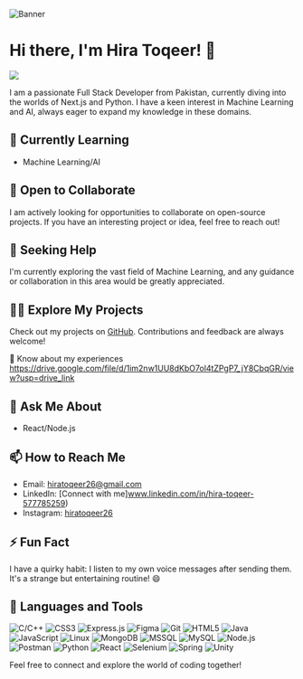 ![Banner](https://camo.githubusercontent.com/eddbd74640cd9fb629e0c9d811b7e117a21db6845aabd6ac54352f7b06e85732/68747470733a2f2f686f6c6f70696e2e6d652f6d616964613132)

# Hi there, I'm Hira Toqeer! 👋

![](https://komarev.com/ghpvc/?username=HIRATOQEER&color=green)

I am a passionate Full Stack Developer from Pakistan, currently diving into the worlds of Next.js and Python. I have a keen interest in Machine Learning and AI, always eager to expand my knowledge in these domains.

## 🌱 Currently Learning
- Machine Learning/AI

## 👯 Open to Collaborate
I am actively looking for opportunities to collaborate on open-source projects. If you have an interesting project or idea, feel free to reach out!

## 🤔 Seeking Help
I'm currently exploring the vast field of Machine Learning, and any guidance or collaboration in this area would be greatly appreciated.

## 👨‍💻 Explore My Projects
Check out my projects on [GitHub](https://github.com/HIRATOQEER). Contributions and feedback are always welcome!

📄 Know about my experiences https://drive.google.com/file/d/1im2nw1UU8dKbO7ol4tZPgP7_jY8CbqGR/view?usp=drive_link

## 💬 Ask Me About
- React/Node.js

## 📫 How to Reach Me
- Email: hiratoqeer26@gmail.com
- LinkedIn: [Connect with me]www.linkedin.com/in/hira-toqeer-577785259)
- Instagram: [hiratoqeer26](https://www.instagram.com/hiratoqeer26/?utm_source=qr&igsh=NHNuanl4a2Q1OTE0)

## ⚡ Fun Fact
I have a quirky habit: I listen to my own voice messages after sending them. It's a strange but entertaining routine! 😄
## 🚀 Languages and Tools
![C/C++](https://img.icons8.com/color/48/000000/c-plus-plus-logo.png) ![CSS3](https://img.icons8.com/color/48/000000/css3.png) ![Express.js](https://img.icons8.com/color/48/000000/express.png) ![Figma](https://img.icons8.com/color/48/000000/figma.png) ![Git](https://img.icons8.com/color/48/000000/git.png) ![HTML5](https://img.icons8.com/color/48/000000/html-5.png) ![Java](https://img.icons8.com/color/48/000000/java.png) ![JavaScript](https://img.icons8.com/color/48/000000/javascript.png) ![Linux](https://img.icons8.com/color/48/000000/linux.png) ![MongoDB](https://img.icons8.com/color/48/000000/mongodb.png) ![MSSQL](https://img.icons8.com/color/48/000000/microsoft-sql-server.png) ![MySQL](https://img.icons8.com/color/48/000000/mysql.png) ![Node.js](https://img.icons8.com/color/48/000000/nodejs.png) ![Postman](https://img.icons8.com/color/48/000000/postman-api.png) ![Python](https://img.icons8.com/color/48/000000/python.png) ![React](https://img.icons8.com/color/48/000000/react.png) ![Selenium](https://img.icons8.com/color/48/000000/selenium-test-automation.png) ![Spring](https://img.icons8.com/color/48/000000/spring-logo.png) ![Unity](https://img.icons8.com/color/48/000000/unity.png)

Feel free to connect and explore the world of coding together! 
